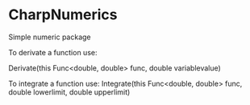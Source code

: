# CharpNumerics
Simple numeric package

To derivate a function use:

Derivate(this Func<double, double> func, double variablevalue)

To integrate a function use:
Integrate(this Func<double, double> func, double lowerlimit, double upperlimit)
